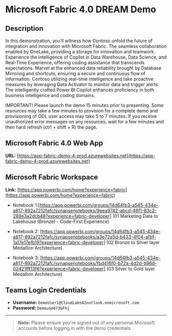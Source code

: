 # Microsoft Fabric 4.0 DREAM Demo

## Description

In this demonstration, you'll witness how Contoso unfold the future of integration and innovation with Microsoft Fabric. The seamless collaboration enabled by OneLake, providing a storage for innovation and teamwork. Experience the intelligence of Copilot in Data Warehouse, Data Science, and Real-Time Experience, offering coding assistance that transcends expectations. Marvel at the enhanced data reliability brought by Database Mirroring and shortcuts, ensuring a secure and continuous flow of information. Contoso utilizing real-time intelligence and take proactive measures by leveraging Data Activator to monitor data and trigger alerts. The intelligently crafted Power BI Copilot enhances proficiency in both business intelligence and coding domains.

IMPORTANT! Please launch the demo 15 minutes prior to presenting. Some resources may take a few minutes to provision for a complete demo and provisioning of ODL user access may take 5 to 7 minutes. If you receive unauthorized error messages on any resources, wait for a few minutes and then hard refresh (ctrl + shift + R) the page.

## Microsoft Fabric 4.0 Web App
**URL:** [https://app-fabric-demo-4-prod.azurewebsites.net](https://app-fabric-demo-4-prod.azurewebsites.net)

## Microsoft Fabric Workspace
**Link:** [https://app.powerbi.com/home?experience=fabric](https://app.powerbi.com/home?experience=fabric)

 - Notebook 1:[https://app.powerbi.com/groups/14d64fb3-a545-434e-a817-892a7212fafc/synapsenotebooks/9eea9742-abcd-48f1-83c2-289e3a2dcb48?experience=fabric-developer] (01 Marketing Data to Lakehouse (Bronze) - Code-First Experience)

 - Notebook 2: [https://app.powerbi.com/groups/14d64fb3-a545-434e-a817-892a7212fafc/synapsenotebooks/a3e72a5d-b433-4f04-afbf-1a17e17efb19?experience=fabric-developer] (02 Bronze to Silver layer Medallion Architecture)

 - Notebook 3: [https://app.powerbi.com/groups/14d64fb3-a545-434e-a817-892a7212fafc/synapsenotebooks/fbd416f0-b72a-4d2d-b96d-02421fff13f6?experience=fabric-developer] (03 Silver to Gold layer Medallion Architecture)
 
## Teams Login Credentials
- **Username:** `DemoUser1@CloudLabsAIoutlook.onmicrosoft.com`  
- **Password:** `Demou$e673&Fhj`

---

>**Note:** Please ensure you're signed out of any personal Microsoft accounts before logging in with the demo credentials.
